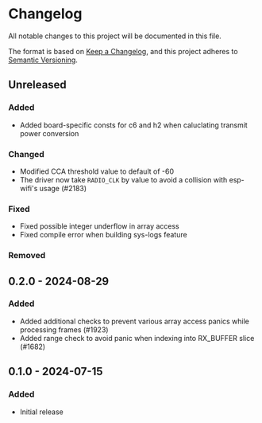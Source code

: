 # Changelog

All notable changes to this project will be documented in this file.

The format is based on [Keep a Changelog](https://keepachangelog.com/en/1.0.0/),
and this project adheres to [Semantic Versioning](https://semver.org/spec/v2.0.0.html).

## Unreleased

### Added

- Added board-specific consts for c6 and h2 when caluclating transmit power conversion

### Changed

- Modified CCA threshold value to default of -60
- The driver now take `RADIO_CLK` by value to avoid a collision with esp-wifi's usage (#2183)

### Fixed

- Fixed possible integer underflow in array access
- Fixed compile error when building sys-logs feature

### Removed

## 0.2.0 - 2024-08-29

### Added

- Added additional checks to prevent various array access panics while processing frames (#1923)
- Added range check to avoid panic when indexing into RX_BUFFER slice (#1682)

## 0.1.0 - 2024-07-15

### Added

- Initial release
